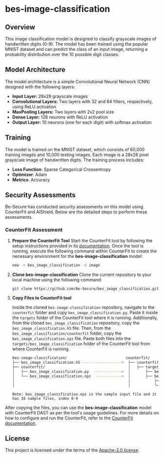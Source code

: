 # bes-image-classification

## Overview
This image classification model is designed to classify grayscale images of handwritten digits (0-9). The model has been trained using the popular MNIST dataset and can predict the class of an input image, returning a probability distribution over the 10 possible digit classes.

## Model Architecture
The model architecture is a simple Convolutional Neural Network (CNN) designed with the following layers:
* **Input Layer:** 28x28 grayscale images
* **Convolutional Layers:** Two layers with 32 and 64 filters, respectively, using ReLU activation
* **MaxPooling Layers:** Two layers with 2x2 pool size
* **Dense Layer:** 128 neurons with ReLU activation
* **Output Layer:** 10 neurons (one for each digit) with softmax activation


## Training
The model is trained on the MNIST dataset, which consists of 60,000 training images and 10,000 testing images. Each image is a 28x28 pixel grayscale image of handwritten digits. The training process includes:
* **Loss Function**: Sparse Categorical Crossentropy
* **Optimizer**: Adam
* **Metrics**: Accuracy


## Security Assessments
Be-Secure has conducted security assessments on this model using CounterFit and AIShield. Below are the detailed steps to perform these assessments.

### CounterFit Assessment
1. **Prepare the CounterFit Tool**
Start the CounterFit tool by following the setup instructions provided in its [documentation](https://github.com/Be-Secure/counterfit). Once the tool is running, execute the following command within CounterFit to create the necessary environment for the **bes-image-classification** model:
   ```sh
   new -n bes_image_classification -d image

2. **Clone bes-image-classification**
Clone the current repository to your local machine using the following command:
   ```sh
   git clone https://github.com/Be-Secure/bes_image_classification.git
   
3. **Copy Files to CounterFit tool**

   Inside the cloned `bes-image-classification` repository, navigate to the `counterfit` folder and copy `bes_image_classification.py`. Paste it inside the `targets` folder of the CounterFit tool where it is running.
   Additionally, from the cloned `bes_image_classification` repository, copy the `bes_image_classification.h5` file. Then, from the `bes_image_classification/counterfit` folder, copy the `bes_image_classification.npz` file. Paste both files into the `targets/bes_image_classification` folder of the CounterFit tool from where CounterFit is running.

   ```sh
   bes-image-classification/                           counterfit/
   ├── bes_image_classification.h5 ------------------>  ├── counterfit/
   ├── counterfit/                                      │   ├── targets/
   │   ├── bes_image_classification.py  ------------->  │       ├── bes_image_classification.py
   │   └── bes_image_classification.npz  ------------>  │       ├── bes_image_classification/
   │                                                    │           ├── bes_image_classification.h5
   │                                                    │           └── bes_image_classification.npz
   ```

   `Note: bes_image_classification.npz is the sample input file and it has 10 sample files, index 0-9`

After copying the files, you can use the **bes-image-classification** model with CounterFit DAST as per the tool's usage guidelines.
For more details on how to configure and run the CounterFit, refer to the [CounterFit documentation](https://github.com/Be-Secure/counterfit).

## License
This project is licensed under the terms of the [Apache-2.0 license](https://github.com/Be-Secure/bes_image_classification/blob/main/LICENSE).
